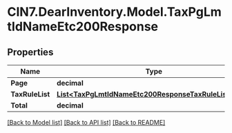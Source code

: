 # CIN7.DearInventory.Model.TaxPgLmtIdNameEtc200Response

## Properties

| Name            | Type                                                                                                            | Description | Notes      |
| --------------- | --------------------------------------------------------------------------------------------------------------- | ----------- | ---------- |
| **Page**        | **decimal**                                                                                                     |             | [optional] |
| **TaxRuleList** | [**List&lt;TaxPgLmtIdNameEtc200ResponseTaxRuleListInner&gt;**](TaxPgLmtIdNameEtc200ResponseTaxRuleListInner.md) |             | [optional] |
| **Total**       | **decimal**                                                                                                     |             | [optional] |

[[Back to Model list]](../README.md#documentation-for-models) [[Back to API list]](../README.md#documentation-for-api-endpoints) [[Back to README]](../README.md)
